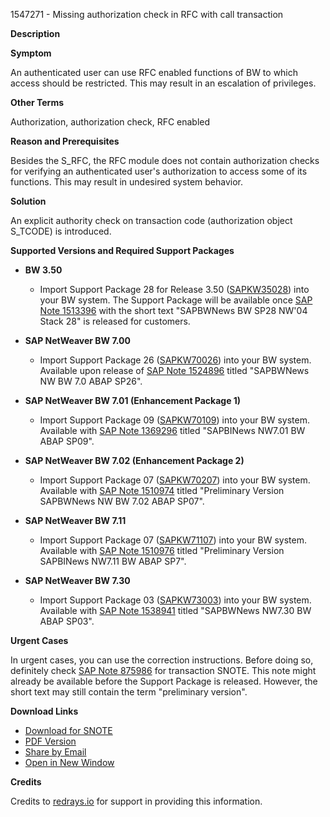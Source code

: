 1547271 - Missing authorization check in RFC with call transaction

**Description**

**Symptom**

An authenticated user can use RFC enabled functions of BW to which access should be restricted. This may result in an escalation of privileges.

**Other Terms**

Authorization, authorization check, RFC enabled

**Reason and Prerequisites**

Besides the S_RFC, the RFC module does not contain authorization checks for verifying an authenticated user's authorization to access some of its functions. This may result in undesired system behavior.

**Solution**

An explicit authority check on transaction code (authorization object S_TCODE) is introduced.

**Supported Versions and Required Support Packages**

- **BW 3.50**
  - Import Support Package 28 for Release 3.50 ([SAPKW35028](https://me.sap.com/supportpackage/SAPKW35028)) into your BW system. The Support Package will be available once [SAP Note 1513396](https://me.sap.com/notes/1513396) with the short text "SAPBWNews BW SP28 NW'04 Stack 28" is released for customers.

- **SAP NetWeaver BW 7.00**
  - Import Support Package 26 ([SAPKW70026](https://me.sap.com/supportpackage/SAPKW70026)) into your BW system. Available upon release of [SAP Note 1524896](https://me.sap.com/notes/1524896) titled "SAPBWNews NW BW 7.0 ABAP SP26".

- **SAP NetWeaver BW 7.01 (Enhancement Package 1)**
  - Import Support Package 09 ([SAPKW70109](https://me.sap.com/supportpackage/SAPKW70109)) into your BW system. Available with [SAP Note 1369296](https://me.sap.com/notes/1369296) titled "SAPBINews NW7.01 BW ABAP SP09".

- **SAP NetWeaver BW 7.02 (Enhancement Package 2)**
  - Import Support Package 07 ([SAPKW70207](https://me.sap.com/supportpackage/SAPKW70207)) into your BW system. Available with [SAP Note 1510974](https://me.sap.com/notes/1510974) titled "Preliminary Version SAPBWNews NW BW 7.02 ABAP SP07".

- **SAP NetWeaver BW 7.11**
  - Import Support Package 07 ([SAPKW71107](https://me.sap.com/supportpackage/SAPKW71107)) into your BW system. Available with [SAP Note 1510976](https://me.sap.com/notes/1510976) titled "Preliminary Version SAPBINews NW7.11 BW ABAP SP7".

- **SAP NetWeaver BW 7.30**
  - Import Support Package 03 ([SAPKW73003](https://me.sap.com/supportpackage/SAPKW73003)) into your BW system. Available with [SAP Note 1538941](https://me.sap.com/notes/1538941) titled "SAPBWNews NW7.30 BW ABAP SP03".

**Urgent Cases**

In urgent cases, you can use the correction instructions. Before doing so, definitely check [SAP Note 875986](https://me.sap.com/notes/875986) for transaction SNOTE. This note might already be available before the Support Package is released. However, the short text may still contain the term "preliminary version".

**Download Links**

- [Download for SNOTE](https://notesdownloads.sap.com/note/0040000009167392017)
- [PDF Version](https://userapps.support.sap.com/sap/support/sfm/notes/print/0001547271?language=en-US&token=07CC5129BDF97DFCA2E31464A699C27B)
- [Share by Email](https://me.sap.com/share-email?note=1547271)
- [Open in New Window](https://me.sap.com/notes/1547271)
  
**Credits**

Credits to [redrays.io](https://redrays.io) for support in providing this information.